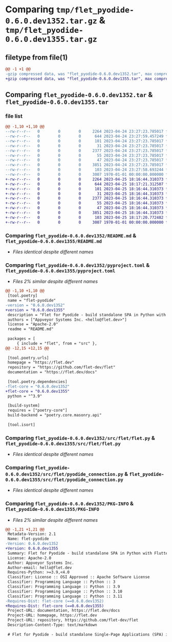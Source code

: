 # Comparing `tmp/flet_pyodide-0.6.0.dev1352.tar.gz` & `tmp/flet_pyodide-0.6.0.dev1355.tar.gz`

## filetype from file(1)

```diff
@@ -1 +1 @@
-gzip compressed data, was "flet_pyodide-0.6.0.dev1352.tar", max compression
+gzip compressed data, was "flet_pyodide-0.6.0.dev1355.tar", max compression
```

## Comparing `flet_pyodide-0.6.0.dev1352.tar` & `flet_pyodide-0.6.0.dev1355.tar`

### file list

```diff
@@ -1,10 +1,10 @@
--rw-r--r--   0        0        0     2264 2023-04-24 23:27:23.785017 flet_pyodide-0.6.0.dev1352/README.md
--rw-r--r--   0        0        0      644 2023-04-24 23:27:59.457249 flet_pyodide-0.6.0.dev1352/pyproject.toml
--rw-r--r--   0        0        0      101 2023-04-24 23:27:23.785017 flet_pyodide-0.6.0.dev1352/src/flet/__init__.py
--rw-r--r--   0        0        0       31 2023-04-24 23:27:23.785017 flet_pyodide-0.6.0.dev1352/src/flet/canvas/__init__.py
--rw-r--r--   0        0        0     2377 2023-04-24 23:27:23.785017 flet_pyodide-0.6.0.dev1352/src/flet/flet.py
--rw-r--r--   0        0        0       55 2023-04-24 23:27:23.785017 flet_pyodide-0.6.0.dev1352/src/flet/matplotlib_chart.py
--rw-r--r--   0        0        0       47 2023-04-24 23:27:23.785017 flet_pyodide-0.6.0.dev1352/src/flet/plotly_chart.py
--rw-r--r--   0        0        0     3851 2023-04-24 23:27:23.785017 flet_pyodide-0.6.0.dev1352/src/flet/pyodide_connection.py
--rw-r--r--   0        0        0      103 2023-04-24 23:27:58.693244 flet_pyodide-0.6.0.dev1352/src/flet/version.py
--rw-r--r--   0        0        0     3007 1970-01-01 00:00:00.000000 flet_pyodide-0.6.0.dev1352/PKG-INFO
+-rw-r--r--   0        0        0     2264 2023-04-25 18:16:44.310373 flet_pyodide-0.6.0.dev1355/README.md
+-rw-r--r--   0        0        0      644 2023-04-25 18:17:21.312507 flet_pyodide-0.6.0.dev1355/pyproject.toml
+-rw-r--r--   0        0        0      101 2023-04-25 18:16:44.310373 flet_pyodide-0.6.0.dev1355/src/flet/__init__.py
+-rw-r--r--   0        0        0       31 2023-04-25 18:16:44.310373 flet_pyodide-0.6.0.dev1355/src/flet/canvas/__init__.py
+-rw-r--r--   0        0        0     2377 2023-04-25 18:16:44.310373 flet_pyodide-0.6.0.dev1355/src/flet/flet.py
+-rw-r--r--   0        0        0       55 2023-04-25 18:16:44.310373 flet_pyodide-0.6.0.dev1355/src/flet/matplotlib_chart.py
+-rw-r--r--   0        0        0       47 2023-04-25 18:16:44.310373 flet_pyodide-0.6.0.dev1355/src/flet/plotly_chart.py
+-rw-r--r--   0        0        0     3851 2023-04-25 18:16:44.310373 flet_pyodide-0.6.0.dev1355/src/flet/pyodide_connection.py
+-rw-r--r--   0        0        0      103 2023-04-25 18:17:20.772482 flet_pyodide-0.6.0.dev1355/src/flet/version.py
+-rw-r--r--   0        0        0     3007 1970-01-01 00:00:00.000000 flet_pyodide-0.6.0.dev1355/PKG-INFO
```

### Comparing `flet_pyodide-0.6.0.dev1352/README.md` & `flet_pyodide-0.6.0.dev1355/README.md`

 * *Files identical despite different names*

### Comparing `flet_pyodide-0.6.0.dev1352/pyproject.toml` & `flet_pyodide-0.6.0.dev1355/pyproject.toml`

 * *Files 2% similar despite different names*

```diff
@@ -1,10 +1,10 @@
 [tool.poetry]
 name = "flet-pyodide"
-version = "0.6.0.dev1352"
+version = "0.6.0.dev1355"
 description = "Flet for Pyodide - build standalone SPA in Python with Flutter UI."
 authors = ["Appveyor Systems Inc. <hello@flet.dev>"]
 license = "Apache-2.0"
 readme = "README.md"
 
 packages = [
     { include = "flet", from = "src" },
@@ -12,15 +12,15 @@
 
 [tool.poetry.urls]
 homepage = "https://flet.dev"
 repository = "https://github.com/flet-dev/flet"
 documentation = "https://flet.dev/docs"
 
 [tool.poetry.dependencies]
-flet-core = "0.6.0.dev1352"
+flet-core = "0.6.0.dev1355"
 python = "^3.9"
 
 [build-system]
 requires = ["poetry-core"]
 build-backend = "poetry.core.masonry.api"
 
 [tool.isort]
```

### Comparing `flet_pyodide-0.6.0.dev1352/src/flet/flet.py` & `flet_pyodide-0.6.0.dev1355/src/flet/flet.py`

 * *Files identical despite different names*

### Comparing `flet_pyodide-0.6.0.dev1352/src/flet/pyodide_connection.py` & `flet_pyodide-0.6.0.dev1355/src/flet/pyodide_connection.py`

 * *Files identical despite different names*

### Comparing `flet_pyodide-0.6.0.dev1352/PKG-INFO` & `flet_pyodide-0.6.0.dev1355/PKG-INFO`

 * *Files 2% similar despite different names*

```diff
@@ -1,21 +1,21 @@
 Metadata-Version: 2.1
 Name: flet-pyodide
-Version: 0.6.0.dev1352
+Version: 0.6.0.dev1355
 Summary: Flet for Pyodide - build standalone SPA in Python with Flutter UI.
 License: Apache-2.0
 Author: Appveyor Systems Inc.
 Author-email: hello@flet.dev
 Requires-Python: >=3.9,<4.0
 Classifier: License :: OSI Approved :: Apache Software License
 Classifier: Programming Language :: Python :: 3
 Classifier: Programming Language :: Python :: 3.9
 Classifier: Programming Language :: Python :: 3.10
 Classifier: Programming Language :: Python :: 3.11
-Requires-Dist: flet-core (==0.6.0.dev1352)
+Requires-Dist: flet-core (==0.6.0.dev1355)
 Project-URL: documentation, https://flet.dev/docs
 Project-URL: homepage, https://flet.dev
 Project-URL: repository, https://github.com/flet-dev/flet
 Description-Content-Type: text/markdown
 
 # Flet for Pyodide - build standalone Single-Page Applications (SPA) in Python with Flutter UI
```

